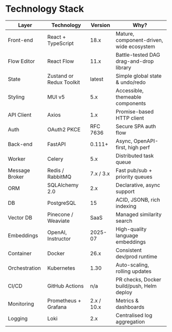 # Technology Stack

| Layer | Technology | Version | Why? |
|-------|------------|---------|------|
| Front-end | React + TypeScript | 18.x | Mature, component-driven, wide ecosystem |
| Flow Editor | React Flow | 11.x | Battle-tested DAG drag-and-drop library |
| State | Zustand or Redux Toolkit | latest | Simple global state & undo/redo |
| Styling | MUI v5 | 5.x | Accessible, themeable components |
| API Client | Axios | 1.x | Promise-based HTTP client |
| Auth | OAuth2 PKCE | RFC 7636 | Secure SPA auth flow |
| Back-end | FastAPI | 0.111+ | Async, OpenAPI-first, high perf |
| Worker | Celery | 5.x | Distributed task queue |
| Message Broker | Redis / RabbitMQ | 7.x / 3.x | Fast pub/sub + priority queues |
| ORM | SQLAlchemy 2.0 | 2.x | Declarative, async support |
| DB | PostgreSQL | 15 | ACID, JSONB, rich indexing |
| Vector DB | Pinecone / Weaviate | SaaS | Managed similarity search |
| Embeddings | OpenAI, Instructor | 2025-07 | High-quality language embeddings |
| Container | Docker | 26.x | Consistent dev/prod runtime |
| Orchestration | Kubernetes | 1.30 | Auto-scaling, rolling updates |
| CI/CD | GitHub Actions | n/a | PR checks, Docker build/push, Helm deploy |
| Monitoring | Prometheus + Grafana | 2.x / 10.x | Metrics & dashboards |
| Logging | Loki | 2.x | Centralised log aggregation |
